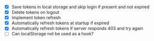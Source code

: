 - [x] Save tokens in local storage and skip login if present and not expired
- [x] Delete tokens on logout
- [x] Implement token refresh
- [x] Automatically refresh tokens at startup if expired
- [x] Automatically refresh tokens if server responds 403 and try again
- [ ] Can localStorage not be used as a hook?
